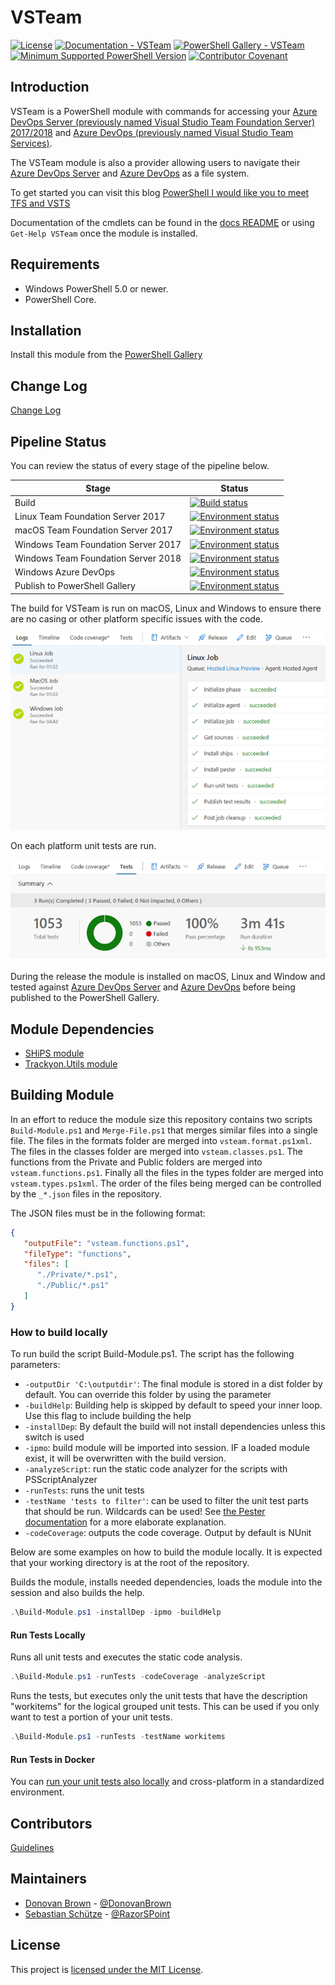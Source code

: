 # VSTeam

[![License](https://img.shields.io/badge/license-MIT-blue.svg)](https://github.com/DarqueWarrior/vsteam/blob/master/LICENSE)
[![Documentation - VSTeam](https://img.shields.io/badge/Documentation-VSTeam-blue.svg)](https://github.com/DarqueWarrior/vsteam/blob/master/docs/readme.md)
[![PowerShell Gallery - VSTeam](https://img.shields.io/badge/PowerShell%20Gallery-VSTeam-blue.svg)](https://www.powershellgallery.com/packages/VSTeam)
[![Minimum Supported PowerShell Version](https://img.shields.io/badge/PowerShell-5.0-blue.svg)](https://github.com/PowerShell/PowerShell)
[![Contributor Covenant](https://img.shields.io/badge/Contributor%20Covenant-v2.0%20adopted-ff69b4.svg)](CODE_OF_CONDUCT.md)

## Introduction

VSTeam is a PowerShell module with commands for accessing your [Azure DevOps Server (previously named Visual Studio Team Foundation Server) 2017/2018](https://cda.ms/Bf) and [Azure DevOps (previously named Visual Studio Team Services)](https://cda.ms/Bf).

The VSTeam module is also a provider allowing users to navigate their [Azure DevOps Server](https://cda.ms/Bf) and [Azure DevOps](https://cda.ms/Bf) as a file system.

To get started you can visit this blog [PowerShell I would like you to meet TFS and VSTS](http://www.donovanbrown.com/post/PowerShell-I-would-like-you-to-meet-TFS-and-VSTS)

Documentation of the cmdlets can be found in the [docs README](https://github.com/DarqueWarrior/vsteam/blob/master/docs/readme.md) or using `Get-Help VSTeam` once the module is installed.

## Requirements

- Windows PowerShell 5.0 or newer.
- PowerShell Core.

## Installation

Install this module from the [PowerShell Gallery](https://www.powershellgallery.com/packages/VSTeam)

## Change Log

[Change Log](CHANGELOG.md)

## Pipeline Status

You can review the status of every stage of the pipeline below.

|         Stage                       |             Status           |
|-------------------------------------|------------------------------|
| Build                               | [![Build status](https://loecda.visualstudio.com/Team%20Module/_apis/build/status/CI)](https://loecda.visualstudio.com/Team%20Module/_build/latest?definitionId=52)|
| Linux Team Foundation Server 2017   | [![Environment status](https://loecda.vsrm.visualstudio.com/_apis/public/Release/badge/3e857acd-880f-4056-a46b-1de672ca55cc/1/7)](https://loecda.visualstudio.com/Team%20Module/_releases2?definitionId=1&view=mine&_a=releases) |
| macOS Team Foundation Server 2017   | [![Environment status](https://loecda.vsrm.visualstudio.com/_apis/public/Release/badge/3e857acd-880f-4056-a46b-1de672ca55cc/1/6)](https://loecda.visualstudio.com/Team%20Module/_releases2?definitionId=1&view=mine&_a=releases) |
| Windows Team Foundation Server 2017 | [![Environment status](https://loecda.vsrm.visualstudio.com/_apis/public/Release/badge/3e857acd-880f-4056-a46b-1de672ca55cc/1/2)](https://loecda.visualstudio.com/Team%20Module/_releases2?definitionId=1&view=mine&_a=releases) |
| Windows Team Foundation Server 2018 | [![Environment status](https://loecda.vsrm.visualstudio.com/_apis/public/Release/badge/3e857acd-880f-4056-a46b-1de672ca55cc/1/5)](https://loecda.visualstudio.com/Team%20Module/_releases2?definitionId=1&view=mine&_a=releases) |
| Windows Azure DevOps | [![Environment status](https://loecda.vsrm.visualstudio.com/_apis/public/Release/badge/3e857acd-880f-4056-a46b-1de672ca55cc/1/4)](https://loecda.visualstudio.com/Team%20Module/_releases2?definitionId=1&view=mine&_a=releases) |
| Publish to PowerShell Gallery       | [![Environment status](https://loecda.vsrm.visualstudio.com/_apis/public/Release/badge/3e857acd-880f-4056-a46b-1de672ca55cc/1/1)](https://loecda.visualstudio.com/Team%20Module/_releases2?definitionId=1&view=mine&_a=releases) |

The build for VSTeam is run on macOS, Linux and Windows to ensure there are no casing or other platform specific issues with the code.

![Build](.github/images/build.png)

 On each platform unit tests are run.

 ![Unit Tests](.github/images/unittests.png)

During the release the module is installed on macOS, Linux and Window and tested against [Azure DevOps Server](https://cda.ms/Bf) and [Azure DevOps](https://cda.ms/Bf) before being published to the PowerShell Gallery.

## Module Dependencies

- [SHiPS module](https://www.powershellgallery.com/packages/SHiPS/)
- [Trackyon.Utils module](https://www.powershellgallery.com/packages/Trackyon.Utils)

## Building Module

In an effort to reduce the module size this repository contains two scripts `Build-Module.ps1` and `Merge-File.ps1` that merges similar files into a single file. The files in the formats folder are merged into `vsteam.format.ps1xml`. The files in the classes folder are merged into `vsteam.classes.ps1`. The functions from the Private and Public folders are merged into `vsteam.functions.ps1`. Finally all the files in the types folder are merged into `vsteam.types.ps1xml`. The order of the files being merged can be controlled by the `_*.json` files in the repository.

The JSON files must be in the following format:

```JSON
{
   "outputFile": "vsteam.functions.ps1",
   "fileType": "functions",
   "files": [
      "./Private/*.ps1",
      "./Public/*.ps1"
   ]
}
```

### How to build locally

To run build the script Build-Module.ps1. The script has the following parameters:

* `-outputDir 'C:\outputdir'`: The final module is stored in a dist folder by default. You can override this folder by using the parameter
* `-buildHelp`: Building help is skipped by default to speed your inner loop. Use this flag to include building the help
* `-installDep`: By default the build will not install dependencies unless this switch is used
* `-ipmo`: build module will be imported into session. IF a loaded module exist, it will be overwritten with the build version.
* `-analyzeScript`: run the static code analyzer for the scripts with PSScriptAnalyzer
* `-runTests`: runs the unit tests
* `-testName 'tests to filter'`: can be used to filter the unit test parts that should be run. Wildcards can be used! See [the Pester documentation](https://github.com/pester/Pester/wiki/Invoke%E2%80%90Pester#testname-alias-name) for a more elaborate explanation.
* `-codeCoverage`: outputs the code coverage. Output by default is NUnit

Below are some examples on how to build the module locally. It is expected that your working directory is at the root of the repository.

Builds the module, installs needed dependencies, loads the module into the session and also builds the help.
```PowerShell
.\Build-Module.ps1 -installDep -ipmo -buildHelp
```

#### Run Tests Locally

Runs all unit tests and executes the static code analysis.
```PowerShell
.\Build-Module.ps1 -runTests -codeCoverage -analyzeScript
```

Runs the tests, but executes only the unit tests that have the description "workitems" for the logical grouped unit tests. This can be used if you only want to test a portion of your unit tests.
```PowerShell
.\Build-Module.ps1 -runTests -testName workitems
```

#### Run Tests in Docker

You can [run your unit tests also locally](/tools/docker/RunTestsLocally.md) and cross-platform in a standardized environment.

## Contributors

[Guidelines](.github/CONTRIBUTING.md)

## Maintainers

- [Donovan Brown](https://github.com/darquewarrior) - [@DonovanBrown](https://twitter.com/DonovanBrown)
- [Sebastian Schütze](https://github.com/SebastianSchuetze) - [@RazorSPoint](https://twitter.com/RazorSPoint)

## License

This project is [licensed under the MIT License](LICENSE).
